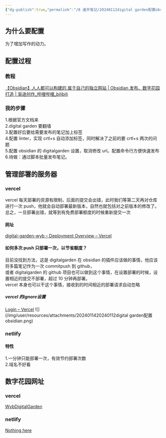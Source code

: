 ```yaml
---
{"dg-publish":true,"permalink":"/8 速开笔记/20240112digital garden配置obsidian/","title":"20240112digital garden配置obsidian"}
---
```


## 为什么要配置
为了增加写作的动力。
## 配置过程
### 教程
[【Obsidian】人人都可以构建的 属于自己的独立网站 | Obsidian 发布、数字花园打造 | 渐进创作\_哔哩哔哩\_bilibili](https://www.bilibili.com/video/BV1HF411173m/?spm_id_from=333.1007.tianma.4-3-13.click&vd_source=20cb3e7c6ad3d64f0eb2d763ff005080)
### 我的步骤
1.根据官方文档来  
2.digital garden 要翻墙  
3.配置好后要给需要发布的笔记加上标签  
4.配置 linter，实现 crtl+s 自动添加标签，同时解决了之前的要 crtl+s 两次的问题  
5.配置 obsidian 的 digitalgarden 设置，取消修改 url。配置命令行方便快速发布  
6.待做：通过脚本批量发布笔记。
## 管理部署的服务器
###  vercel 
vercel 每天部署的资源有限制，后面的提交会出错，此时我们等第二天再对仓库进行一次 push，他就会自动部署最新版本，自然也就包括对之前版本的修改了。  
总之，一旦部署出错，就等到有免费部署额度的时候重新提交一次
#### 网址
[digital-garden-wyb – Deployment Overview – Vercel](https://vercel.com/wangyubos-projects-007ecc20/digital-garden-wyb/5G4Sw6bj97Qg8hLdzCSgHmpQZMrc)
#### 如何多次 push 只部署一次，以节省额度？
目前没找到方法，这是 digitalgarden 在 obsidian 的插件应该做的事情，他应该将多篇笔记作为一次 commitpush 到 github，  
或者 digitalgarden 的 github 项目也可以做到这个事情，在设置部署的时候，设置相近的提交不部署，超过 10 分钟再部署。  
vercel 本身也可以干这个事情，接收到的时间相近的部署请求自动忽略
##### vercel 的ignore设置
[Login – Vercel](https://vercel.com/wangyubos-projects-007ecc20/digital-garden-wyb/settings/git)
![](/img/user/resources/attachments/2024011420240112digital garden配置obsidian.png)
### netlify
#### 特性
1.一分钟只能部署一次，有效节约部署次数  
2.域名不好看
## 数字花园网址
### vercel
[WybDigitalGarden](https://digital-garden-wyb.vercel.app/)  
### netlify
[Nothing here](https://unrivaled-kashata-4a2ced.netlify.app/)